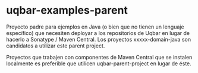 # uqbar-examples-parent

Proyecto padre para ejemplos en Java (o bien que no tienen un lenguaje específico) 
que necesiten deployar a los repositorios de Uqbar en lugar de hacerlo a Sonatype / Maven Central.
Los proyectos xxxxx-domain-java son candidatos a utilizar este parent project.

Proyectos que trabajen con componentes de Maven Central que se instalen localmente es preferible que utilicen
uqbar-parent-project en lugar de éste.
